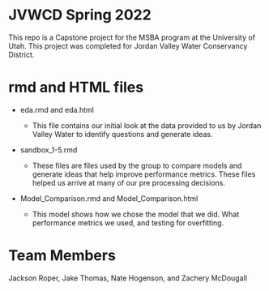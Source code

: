 # JVWCD Spring 2022

This repo is a Capstone project for the MSBA program at the University of Utah. This project was completed for Jordan Valley Water Conservancy District. 

# rmd and HTML files

+ eda.rmd and eda.html

    + This file contains our initial look at the data provided to us by Jordan Valley Water to identify questions and generate ideas.

+ sandbox_1-5.rmd

    + These files are files used by the group to compare models and generate ideas that help improve performance metrics. These files helped us arrive at many of our pre processing decisions.

+ Model_Comparison.rmd and Model_Comparison.html

    + This model shows how we chose the model that we did. What performance metrics we used, and testing for overfitting.

# Team Members

Jackson Roper, Jake Thomas, Nate Hogenson, and Zachery McDougall
